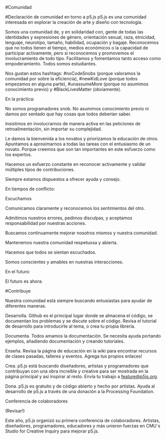 #Comunidad

#Declaración de comunidad en torno a p5.js
p5.js es una comunidad interesada en explorar la creación de arte y diseño con tecnología.

Somos una comunidad de, y en solidaridad con, gente de todas las identidades y expresiones de género, orientación sexual, raza, etnicidad, lenguaje, neurotipo, tamaño, habilidad, ocupación y bagaje. Reconocemos que no todos tienen el tiempo, medios económicos o la capacidad de participar activamente, pero sí reconocemos y promovemos el involucramiento de todo tipo. Facilitamos y fomentamos tanto acceso como empoderamiento. Todos somos estudiantes.

Nos gustan estos hashtags: #noCodeSnobs (porque valoramos la comunidad por sobre la eficiencia), #newKidLove (porque todos empezamos en alguna parte), #unassumeMore (porque no asumimos conocimiento previo) y #BlackLivesMatter (obviamente).

En la práctica:

No somos programadores snob. No asumimos conocimiento previo ni damos por sentado que hay cosas que todos deberían saber.

Insistimos en involucrarnos de manera activa en las peticiones de retroalimentación, sin importar su complejidad.

Le damos la bienvenida a los novatos y priorizamos la educación de otros. Apuntamos a aproximarnos a todas las tareas con el entusiasmo de un novato. Porque creemos que son tan importantes en este esfuerzo como los expertos.

Hacemos un esfuerzo constante en reconocer activamente y validar múltiples tipos de contribuciones.

Siempre estamos dispuestos a ofrecer ayuda y consejo.

En tiempos de conflicto:

Escuchamos

Comunicamos claramente y reconocemos los sentimientos del otro.

Admitimos nuestros errores, pedimos disculpas, y aceptamos responsabilidad por nuestras acciones.

Buscamos continuamente mejorar nosotros mismos y nuestra comunidad.

Mantenemos nuestra comunidad respetuosa y abierta.

Hacemos que todos se sientan escuchados.

Somos conscientes y amables en nuestras interacciones.

En el futuro:

El futuro es ahora.

#Contribuye

Nuestra comunidad está siempre buscando entusiastas para ayudar de diferentes maneras.

Desarrolla. Github es el principal lugar donde se almacena el código, se documentan los problemas y se discute sobre el código. Revisa el tutorial de desarrollo para introducirte al tema, o crea tu propia librería.

Documenta. Todos amamos la documentación. Se necesita ayuda portando ejemplos, añadiendo documentación y creando tutoriales.

Enseña. Revisa la página de educación en la wiki para encontrar recursos de clases pasadas, talleres y eventos. Agrega tus propios enlaces!

Crea. p5.js está buscando diseñadores, artistas y  programadores que contribuyan con una obra increíble y creative para ser mostrada en la página principal y así inspirar al resto. Envía tu trabajo a feature@p5js.org.

Dona. p5.js es gratuito y de código abierto y hecho por artistas. Ayuda al desarrollo de p5.js a través de una donación a la Processing Foundation.

Conferencia de colaboradores

(Revisar!)

Este año, p5.js organizó su primera conferencia de colaboradores. Artistas, diseñadores, programadores, educadores y más unieron fuerzas en CMU´s Studio for Creative Inquiry para mejorar p5.js.
